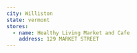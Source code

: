 ```yaml
---
city: Williston
state: vermont
stores:
  - name: Healthy Living Market and Cafe
    address: 129 MARKET STREET
---
```

